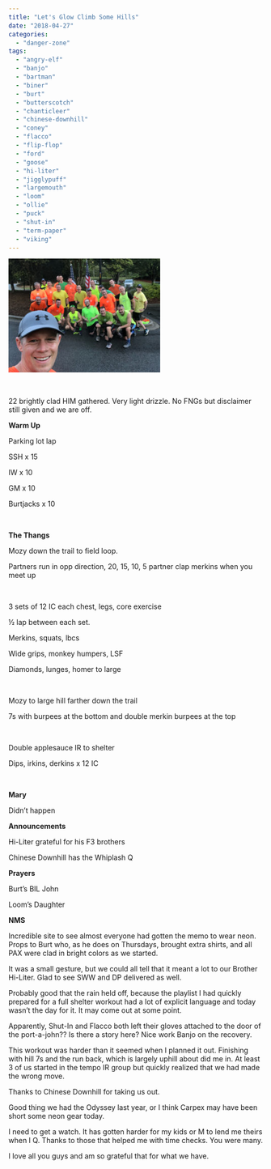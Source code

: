 ```yaml
---
title: "Let's Glow Climb Some Hills"
date: "2018-04-27"
categories: 
  - "danger-zone"
tags: 
  - "angry-elf"
  - "banjo"
  - "bartman"
  - "biner"
  - "burt"
  - "butterscotch"
  - "chanticleer"
  - "chinese-downhill"
  - "coney"
  - "flacco"
  - "flip-flop"
  - "ford"
  - "goose"
  - "hi-liter"
  - "jigglypuff"
  - "largemouth"
  - "loom"
  - "ollie"
  - "puck"
  - "shut-in"
  - "term-paper"
  - "viking"
---
```


![](images/image_uploaded_from_ios-300x225.jpg)

 

22 brightly clad HIM gathered. Very light drizzle. No FNGs but disclaimer still given and we are off.

**Warm Up**

Parking lot lap

SSH x 15

IW x 10

GM x 10

Burtjacks x 10

 

**The Thangs**

Mozy down the trail to field loop.

Partners run in opp direction, 20, 15, 10, 5 partner clap merkins when you meet up

 

3 sets of 12 IC each chest, legs, core exercise

½ lap between each set.

Merkins, squats, lbcs

Wide grips, monkey humpers, LSF

Diamonds, lunges, homer to large

 

Mozy to large hill farther down the trail

7s with burpees at the bottom and double merkin burpees at the top

 

Double applesauce IR to shelter

Dips, irkins, derkins x 12 IC

 

**Mary**

Didn’t happen

**Announcements**

Hi-Liter grateful for his F3 brothers

Chinese Downhill has the Whiplash Q

**Prayers**

Burt’s BIL John

Loom’s Daughter

**NMS**

Incredible site to see almost everyone had gotten the memo to wear neon. Props to Burt who, as he does on Thursdays, brought extra shirts, and all PAX were clad in bright colors as we started.

It was a small gesture, but we could all tell that it meant a lot to our Brother Hi-Liter. Glad to see SWW and DP delivered as well.

Probably good that the rain held off, because the playlist I had quickly prepared for a full shelter workout had a lot of explicit language and today wasn’t the day for it. It may come out at some point.

Apparently, Shut-In and Flacco both left their gloves attached to the door of the port-a-john?? Is there a story here? Nice work Banjo on the recovery.

This workout was harder than it seemed when I planned it out. Finishing with hill 7s and the run back, which is largely uphill about did me in. At least 3 of us started in the tempo IR group but quickly realized that we had made the wrong move.

Thanks to Chinese Downhill for taking us out.

Good thing we had the Odyssey last year, or I think Carpex may have been short some neon gear today.

I need to get a watch. It has gotten harder for my kids or M to lend me theirs when I Q. Thanks to those that helped me with time checks. You were many.

I love all you guys and am so grateful that for what we have.
